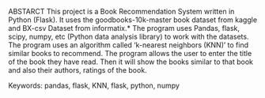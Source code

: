 ABSTARCT
This project is a Book Recommendation System written in Python (Flask). It uses the goodbooks-10k-master book dataset from kaggle and BX-csv Dataset from informatix.* The program uses Pandas, flask, scipy, numpy, etc (Python data analysis library) to work with the datasets. The program uses an algorithm called ‘k-nearest neighbors (KNN)’ to find similar books to recommend. The program allows the user to enter the title of the book they have read. Then it will show the books similar to that book and also their authors, ratings of the book.

Keywords: pandas, flask, KNN, flask, python, numpy
